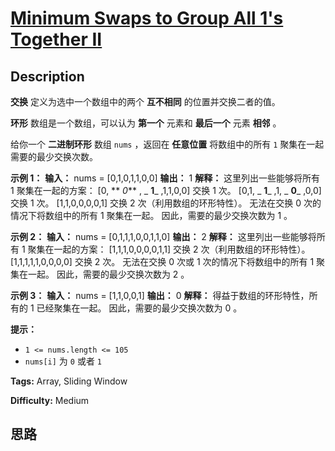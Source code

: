 # [Minimum Swaps to Group All 1's Together II][title]

## Description

**交换** 定义为选中一个数组中的两个 **互不相同** 的位置并交换二者的值。

**环形** 数组是一个数组，可以认为 **第一个** 元素和 **最后一个** 元素 **相邻** 。

给你一个 **二进制环形** 数组 `nums` ，返回在 **任意位置** 将数组中的所有 `1` 聚集在一起需要的最少交换次数。



**示例 1：**
            **输入：** nums = [0,1,0,1,1,0,0]    **输出：** 1    **解释：** 这里列出一些能够将所有 1 聚集在一起的方案：    [0, ** _0_** , _ **1**_ ,1,1,0,0] 交换 1 次。    [0,1, _ **1**_ ,1, _ **0**_ ,0,0] 交换 1 次。    [1,1,0,0,0,0,1] 交换 2 次（利用数组的环形特性）。    无法在交换 0 次的情况下将数组中的所有 1 聚集在一起。    因此，需要的最少交换次数为 1 。    

**示例 2：**
            **输入：** nums = [0,1,1,1,0,0,1,1,0]    **输出：** 2    **解释：** 这里列出一些能够将所有 1 聚集在一起的方案：    [1,1,1,0,0,0,0,1,1] 交换 2 次（利用数组的环形特性）。    [1,1,1,1,1,0,0,0,0] 交换 2 次。    无法在交换 0 次或 1 次的情况下将数组中的所有 1 聚集在一起。    因此，需要的最少交换次数为 2 。    

**示例 3：**
            **输入：** nums = [1,1,0,0,1]    **输出：** 0    **解释：** 得益于数组的环形特性，所有的 1 已经聚集在一起。    因此，需要的最少交换次数为 0 。



**提示：**

  * `1 <= nums.length <= 105`
  * `nums[i]` 为 `0` 或者 `1`


**Tags:** Array, Sliding Window

**Difficulty:** Medium

## 思路

[title]: https://leetcode-cn.com/problems/minimum-swaps-to-group-all-1s-together-ii
